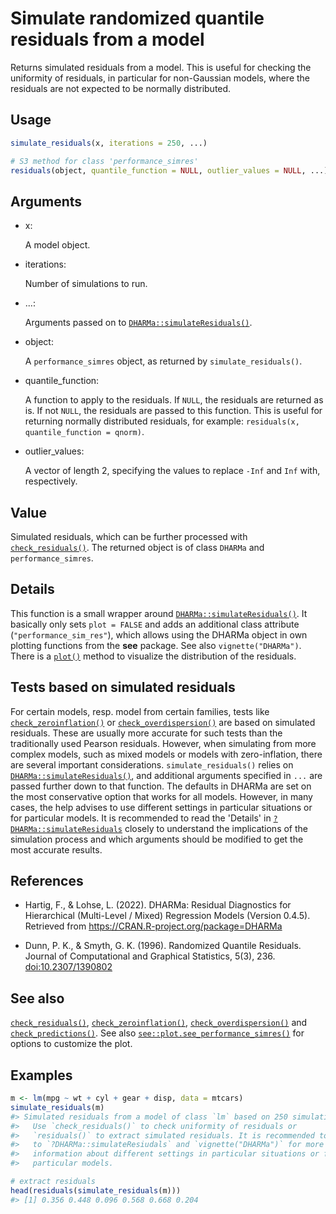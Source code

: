 # Simulate randomized quantile residuals from a model

Returns simulated residuals from a model. This is useful for checking
the uniformity of residuals, in particular for non-Gaussian models,
where the residuals are not expected to be normally distributed.

## Usage

``` r
simulate_residuals(x, iterations = 250, ...)

# S3 method for class 'performance_simres'
residuals(object, quantile_function = NULL, outlier_values = NULL, ...)
```

## Arguments

- x:

  A model object.

- iterations:

  Number of simulations to run.

- ...:

  Arguments passed on to
  [`DHARMa::simulateResiduals()`](https://rdrr.io/pkg/DHARMa/man/simulateResiduals.html).

- object:

  A `performance_simres` object, as returned by `simulate_residuals()`.

- quantile_function:

  A function to apply to the residuals. If `NULL`, the residuals are
  returned as is. If not `NULL`, the residuals are passed to this
  function. This is useful for returning normally distributed residuals,
  for example: `residuals(x, quantile_function = qnorm)`.

- outlier_values:

  A vector of length 2, specifying the values to replace `-Inf` and
  `Inf` with, respectively.

## Value

Simulated residuals, which can be further processed with
[`check_residuals()`](https://easystats.github.io/performance/reference/check_residuals.md).
The returned object is of class `DHARMa` and `performance_simres`.

## Details

This function is a small wrapper around
[`DHARMa::simulateResiduals()`](https://rdrr.io/pkg/DHARMa/man/simulateResiduals.html).
It basically only sets `plot = FALSE` and adds an additional class
attribute (`"performance_sim_res"`), which allows using the DHARMa
object in own plotting functions from the **see** package. See also
`vignette("DHARMa")`. There is a
[`plot()`](https://rdrr.io/r/graphics/plot.default.html) method to
visualize the distribution of the residuals.

## Tests based on simulated residuals

For certain models, resp. model from certain families, tests like
[`check_zeroinflation()`](https://easystats.github.io/performance/reference/check_zeroinflation.md)
or
[`check_overdispersion()`](https://easystats.github.io/performance/reference/check_overdispersion.md)
are based on simulated residuals. These are usually more accurate for
such tests than the traditionally used Pearson residuals. However, when
simulating from more complex models, such as mixed models or models with
zero-inflation, there are several important considerations.
`simulate_residuals()` relies on
[`DHARMa::simulateResiduals()`](https://rdrr.io/pkg/DHARMa/man/simulateResiduals.html),
and additional arguments specified in `...` are passed further down to
that function. The defaults in DHARMa are set on the most conservative
option that works for all models. However, in many cases, the help
advises to use different settings in particular situations or for
particular models. It is recommended to read the 'Details' in
[`?DHARMa::simulateResiduals`](https://rdrr.io/pkg/DHARMa/man/simulateResiduals.html)
closely to understand the implications of the simulation process and
which arguments should be modified to get the most accurate results.

## References

- Hartig, F., & Lohse, L. (2022). DHARMa: Residual Diagnostics for
  Hierarchical (Multi-Level / Mixed) Regression Models (Version 0.4.5).
  Retrieved from https://CRAN.R-project.org/package=DHARMa

- Dunn, P. K., & Smyth, G. K. (1996). Randomized Quantile Residuals.
  Journal of Computational and Graphical Statistics, 5(3), 236.
  [doi:10.2307/1390802](https://doi.org/10.2307/1390802)

## See also

[`check_residuals()`](https://easystats.github.io/performance/reference/check_residuals.md),
[`check_zeroinflation()`](https://easystats.github.io/performance/reference/check_zeroinflation.md),
[`check_overdispersion()`](https://easystats.github.io/performance/reference/check_overdispersion.md)
and
[`check_predictions()`](https://easystats.github.io/performance/reference/check_predictions.md).
See also
[`see::plot.see_performance_simres()`](https://easystats.github.io/see/reference/plot.see_performance_simres.html)
for options to customize the plot.

## Examples

``` r
m <- lm(mpg ~ wt + cyl + gear + disp, data = mtcars)
simulate_residuals(m)
#> Simulated residuals from a model of class `lm` based on 250 simulations.
#>   Use `check_residuals()` to check uniformity of residuals or
#>   `residuals()` to extract simulated residuals. It is recommended to refer
#>   to `?DHARMa::simulateResiudals` and `vignette("DHARMa")` for more
#>   information about different settings in particular situations or for
#>   particular models.

# extract residuals
head(residuals(simulate_residuals(m)))
#> [1] 0.356 0.448 0.096 0.568 0.668 0.204
```
